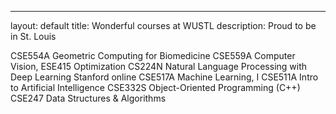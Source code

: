 ---
layout: default
title: Wonderful courses at WUSTL
description: Proud to be in St. Louis



CSE554A Geometric Computing for Biomedicine
CSE559A Computer Vision,
ESE415 Optimization
CS224N Natural Language Processing with Deep Learning Stanford online 
CSE517A Machine Learning, I
CSE511A Intro to Artificial Intelligence
CSE332S Object-Oriented Programming (C++)
CSE247 Data Structures & Algorithms
